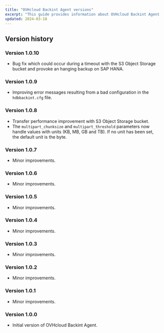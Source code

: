 ```yaml
---
title: "OVHcloud Backint Agent versions"
excerpt: "This guide provides information about OVHcloud Backint Agent versions"
updated: 2024-03-18
---
```


## Version history

### Version 1.0.10

- Bug fix which could occur during a timeout with the S3 Object Storage bucket and provoke an hanging backup on SAP HANA.

### Version 1.0.9

- Improving error messages resulting from a bad configuration in the `hdbbackint.cfg` file.

### Version 1.0.8

- Transfer performance improvement with S3 Object Storage bucket.
- The `multipart_chunksize` and `multipart_threshold` parameters now handle values with units (KB, MB, GB and TB). If no unit has been set, the default unit is the byte.

### Version 1.0.7

- Minor improvements.

### Version 1.0.6

- Minor improvements.

### Version 1.0.5

- Minor improvements.

### Version 1.0.4

- Minor improvements.

### Version 1.0.3

- Minor improvements.

### Version 1.0.2

- Minor improvements.

### Version 1.0.1

- Minor improvements.

### Version 1.0.0

- Initial version of OVHcloud Backint Agent.
